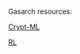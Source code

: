 <html> 
  <head>
    <title>Peter's Site</title>
  <link rel="shortcut icon" type="image/x-icon" href="favicon.ico" />
  </head>
   <body>
        <p>Gasarch resources:</p>
    <p> <a href = "http://peterzhang.me/cryptml">Crypt-ML</a></p>
     <p> <a href = "http://peterzhang.me/rl">RL</a></p>
        </body>
</html>
